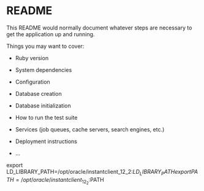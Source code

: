 # README

This README would normally document whatever steps are necessary to get the
application up and running.

Things you may want to cover:

* Ruby version

* System dependencies

* Configuration

* Database creation

* Database initialization

* How to run the test suite

* Services (job queues, cache servers, search engines, etc.)

* Deployment instructions

* ...


export LD_LIBRARY_PATH=/opt/oracle/instantclient_12_2:$LD_LIBRARY_PATH
export PATH=/opt/oracle/instantclient_12_2:$PATH
